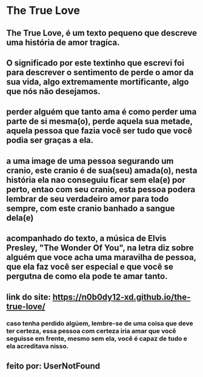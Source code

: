 # The True Love
## The True Love, é um texto pequeno que descreve uma história de amor tragíca.
## O significado por este textinho que escrevi foi para descrever o sentimento de perde o amor da sua vida, algo extremamente mortificante, algo que nós não desejamos.
## perder alguém que tanto ama é como perder uma parte de si mesma(o), perde aquela sua metade, aquela pessoa que fazia você ser tudo que você podia ser graças a ela.
## a uma image de uma pessoa segurando um cranio, este cranio é de sua(seu) amada(o), nesta história ela nao conseguiu ficar sem ela(e) por perto, entao com seu cranio, esta pessoa podera lembrar de seu verdadeiro amor para todo sempre, com este cranio banhado a sangue dela(e)
## acompanhado do texto, a música de Elvis Presley, "The Wonder Of You", na letra diz sobre alguém que voce acha uma maravilha de pessoa, que ela faz você ser especial e que você se pergutna de como ela pode te amar tanto.

## link do site: https://n0b0dy12-xd.github.io/the-true-love/

### caso tenha perdido algúem, lembre-se de uma coisa que deve ter certeza, essa pessoa com certeza iria amar que você seguisse em frente, mesmo sem ela, você é capaz de tudo e ela acreditava nisso.

## feito por: UserNotFound
